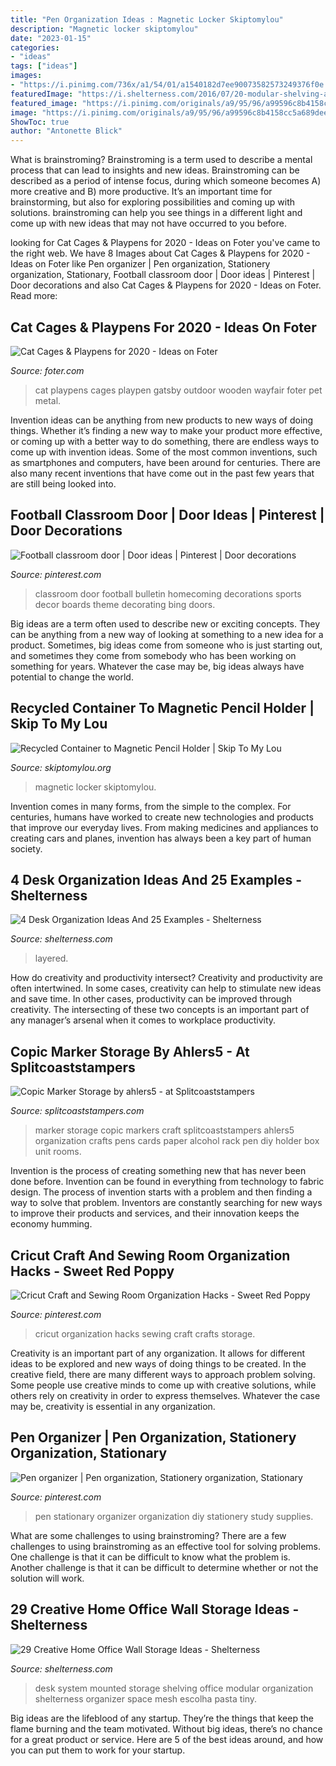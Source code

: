 ```yaml
---
title: "Pen Organization Ideas : Magnetic Locker Skiptomylou"
description: "Magnetic locker skiptomylou"
date: "2023-01-15"
categories:
- "ideas"
tags: ["ideas"]
images:
- "https://i.pinimg.com/736x/a1/54/01/a1540182d7ee90073582573249376f0e.jpg"
featuredImage: "https://i.shelterness.com/2016/07/20-modular-shelving-and-desk-wall-mounted-system.jpg"
featured_image: "https://i.pinimg.com/originals/a9/95/96/a99596c8b4158cc5a689dee273b5b75d.jpg"
image: "https://i.pinimg.com/originals/a9/95/96/a99596c8b4158cc5a689dee273b5b75d.jpg"
ShowToc: true
author: "Antonette Blick"
---
```



What is brainstroming?
Brainstroming is a term used to describe a mental process that can lead to insights and new ideas. Brainstroming can be described as a period of intense focus, during which someone becomes A) more creative and B) more productive. It’s an important time for brainstorming, but also for exploring possibilities and coming up with solutions. brainstroming can help you see things in a different light and come up with new ideas that may not have occurred to you before.

	

		
looking for Cat Cages &amp; Playpens for 2020 - Ideas on Foter you've came to the right web. We have 8 Images about Cat Cages &amp; Playpens for 2020 - Ideas on Foter like Pen organizer | Pen organization, Stationery organization, Stationary, Football classroom door | Door ideas | Pinterest | Door decorations and also Cat Cages &amp; Playpens for 2020 - Ideas on Foter. Read more:
		
    
## Cat Cages &amp; Playpens For 2020 - Ideas On Foter

<img loading=lazy src="https://foter.com/photos/400/large-beige-galvanized-mesh-metal-wooden-outdoor-playpen.jpeg" onerror="this.onerror=null;this.src='https://tse3.mm.bing.net/th?id=OIP.PRJU1_EEYIQYcH9ZyeaCCwHaHa&amp;pid=15.1';" alt="Cat Cages &amp; Playpens for 2020 - Ideas on Foter">

_Source: foter.com_

>cat playpens cages playpen gatsby outdoor wooden wayfair foter pet metal. 

	

Invention ideas can be anything from new products to new ways of doing things. Whether it’s finding a new way to make your product more effective, or coming up with a better way to do something, there are endless ways to come up with invention ideas. Some of the most common inventions, such as smartphones and computers, have been around for centuries. There are also many recent inventions that have come out in the past few years that are still being looked into.

    
## Football Classroom Door | Door Ideas | Pinterest | Door Decorations

<img loading=lazy src="https://i.pinimg.com/originals/a9/95/96/a99596c8b4158cc5a689dee273b5b75d.jpg" onerror="this.onerror=null;this.src='https://tse2.mm.bing.net/th?id=OIP.64WBMOYEBm463a9XzT-qigHaJ3&amp;pid=15.1';" alt="Football classroom door | Door ideas | Pinterest | Door decorations">

_Source: pinterest.com_

>classroom door football bulletin homecoming decorations sports decor boards theme decorating bing doors. 

	

Big ideas are a term often used to describe new or exciting concepts. They can be anything from a new way of looking at something to a new idea for a product. Sometimes, big ideas come from someone who is just starting out, and sometimes they come from somebody who has been working on something for years. Whatever the case may be, big ideas always have potential to change the world.

    
## Recycled Container To Magnetic Pencil Holder | Skip To My Lou

<img loading=lazy src="https://www.skiptomylou.org/wp-content/uploads/2011/08/magnetic-pencil-holders-1.jpg" onerror="this.onerror=null;this.src='https://tse1.mm.bing.net/th?id=OIP.4UAIsGjRaNZIiaZUAdEuSQHaJd&amp;pid=15.1';" alt="Recycled Container to Magnetic Pencil Holder | Skip To My Lou">

_Source: skiptomylou.org_

>magnetic locker skiptomylou. 

	

Invention comes in many forms, from the simple to the complex. For centuries, humans have worked to create new technologies and products that improve our everyday lives. From making medicines and appliances to creating cars and planes, invention has always been a key part of human society.

    
## 4 Desk Organization Ideas And 25 Examples - Shelterness

<img loading=lazy src="https://i.shelterness.com/2016/06/05-simple-layered-white-desk-organizer.jpg" onerror="this.onerror=null;this.src='https://tse4.mm.bing.net/th?id=OIP.r-THPZII3PatiuMpjdk4ggHaKH&amp;pid=15.1';" alt="4 Desk Organization Ideas And 25 Examples - Shelterness">

_Source: shelterness.com_

>layered. 

	

How do creativity and productivity intersect?
Creativity and productivity are often intertwined. In some cases, creativity can help to stimulate new ideas and save time. In other cases, productivity can be improved through creativity. The intersecting of these two concepts is an important part of any manager’s arsenal when it comes to workplace productivity.

    
## Copic Marker Storage By Ahlers5 - At Splitcoaststampers

<img loading=lazy src="http://images.splitcoaststampers.com/data/gallery/500/2011/09/11/P9110009_by_ahlers5.JPG" onerror="this.onerror=null;this.src='https://tse2.mm.bing.net/th?id=OIP.SdLQTtAs18VB02ODam4IQQHaHU&amp;pid=15.1';" alt="Copic Marker Storage by ahlers5 - at Splitcoaststampers">

_Source: splitcoaststampers.com_

>marker storage copic markers craft splitcoaststampers ahlers5 organization crafts pens cards paper alcohol rack pen diy holder box unit rooms. 

	

Invention is the process of creating something new that has never been done before. Invention can be found in everything from technology to fabric design. The process of invention starts with a problem and then finding a way to solve that problem. Inventors are constantly searching for new ways to improve their products and services, and their innovation keeps the economy humming.

    
## Cricut Craft And Sewing Room Organization Hacks - Sweet Red Poppy

<img loading=lazy src="https://i.pinimg.com/originals/3a/35/9b/3a359b615b6fe625516fb8451abc1658.jpg" onerror="this.onerror=null;this.src='https://tse3.mm.bing.net/th?id=OIP.iSaaFmLZvF81sBE20OKE4AHaLH&amp;pid=15.1';" alt="Cricut Craft and Sewing Room Organization Hacks - Sweet Red Poppy">

_Source: pinterest.com_

>cricut organization hacks sewing craft crafts storage. 

	

Creativity is an important part of any organization. It allows for different ideas to be explored and new ways of doing things to be created. In the creative field, there are many different ways to approach problem solving. Some people use creative minds to come up with creative solutions, while others rely on creativity in order to express themselves. Whatever the case may be, creativity is essential in any organization.

    
## Pen Organizer | Pen Organization, Stationery Organization, Stationary

<img loading=lazy src="https://i.pinimg.com/736x/a1/54/01/a1540182d7ee90073582573249376f0e.jpg" onerror="this.onerror=null;this.src='https://tse3.mm.bing.net/th?id=OIP.8CEx_7TAORbvuOP4c6AltAHaHa&amp;pid=15.1';" alt="Pen organizer | Pen organization, Stationery organization, Stationary">

_Source: pinterest.com_

>pen stationary organizer organization diy stationery study supplies. 

	

What are some challenges to using brainstroming?
There are a few challenges to using brainstroming as an effective tool for solving problems. One challenge is that it can be difficult to know what the problem is. Another challenge is that it can be difficult to determine whether or not the solution will work.

    
## 29 Creative Home Office Wall Storage Ideas - Shelterness

<img loading=lazy src="https://i.shelterness.com/2016/07/20-modular-shelving-and-desk-wall-mounted-system.jpg" onerror="this.onerror=null;this.src='https://tse3.mm.bing.net/th?id=OIP.hdS9OC5ff-8bdlZWJHraOAHaO7&amp;pid=15.1';" alt="29 Creative Home Office Wall Storage Ideas - Shelterness">

_Source: shelterness.com_

>desk system mounted storage shelving office modular organization shelterness organizer space mesh escolha pasta tiny. 

	

Big ideas are the lifeblood of any startup. They’re the things that keep the flame burning and the team motivated. Without big ideas, there’s no chance for a great product or service. Here are 5 of the best ideas around, and how you can put them to work for your startup.

